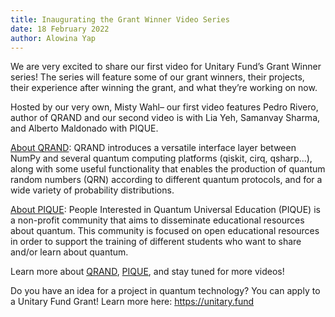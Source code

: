 ```yaml
---
title: Inaugurating the Grant Winner Video Series
date: 18 February 2022
author: Alowina Yap
---
```


We are very excited to share our first video for Unitary Fund’s Grant Winner series! The series will feature some of our grant winners, their projects, their experience after winning the grant, and what they’re working on now.

Hosted by our very own, Misty Wahl– our first video features Pedro Rivero, author of QRAND and our second video is with Lia Yeh, Samanvay Sharma, and Alberto Maldonado with PIQUE.

<a href="https://youtu.be/LSOCHWSPvUc">About QRAND</a>: QRAND introduces a versatile interface layer between NumPy and several quantum computing platforms (qiskit, cirq, qsharp...), along with some useful functionality that enables the production of quantum random numbers (QRN) according to different quantum protocols, and for a wide variety of probability distributions.

<a href="https://youtu.be/wSFmtkS-AP8">About PIQUE</a>: People Interested in Quantum Universal Education (PIQUE) is a non-profit community that aims to disseminate educational resources about quantum. This community is focused on open educational resources in order to support the training of different students who want to share and/or learn about quantum.

Learn more about <a href="https://youtu.be/LSOCHWSPvUc">QRAND</a>, <a href="https://youtu.be/wSFmtkS-AP8">PIQUE</a>, and stay tuned for more videos!

Do you have an idea for a project in quantum technology? You can apply to a Unitary Fund Grant! Learn more here: <a href="https://unitary.fund">https://unitary.fund</a>

